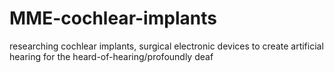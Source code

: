 # MME-cochlear-implants
researching cochlear implants, surgical electronic devices to create artificial hearing for the heard-of-hearing/profoundly deaf
